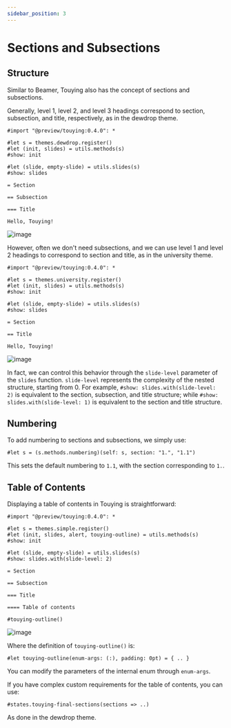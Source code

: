 ```yaml
---
sidebar_position: 3
---
```


# Sections and Subsections

## Structure

Similar to Beamer, Touying also has the concept of sections and subsections.

Generally, level 1, level 2, and level 3 headings correspond to section, subsection, and title, respectively, as in the dewdrop theme.

```typst
#import "@preview/touying:0.4.0": *

#let s = themes.dewdrop.register()
#let (init, slides) = utils.methods(s)
#show: init

#let (slide, empty-slide) = utils.slides(s)
#show: slides

= Section

== Subsection

=== Title

Hello, Touying!
```

![image](https://github.com/touying-typ/touying/assets/34951714/1574e74d-25c1-418f-a84f-b974f42edae5)

However, often we don't need subsections, and we can use level 1 and level 2 headings to correspond to section and title, as in the university theme.

```typst
#import "@preview/touying:0.4.0": *

#let s = themes.university.register()
#let (init, slides) = utils.methods(s)
#show: init

#let (slide, empty-slide) = utils.slides(s)
#show: slides

= Section

== Title

Hello, Touying!
```

![image](https://github.com/touying-typ/touying/assets/34951714/9dd77c98-9c08-4811-872e-092bbdebf394)

In fact, we can control this behavior through the `slide-level` parameter of the `slides` function. `slide-level` represents the complexity of the nested structure, starting from 0. For example, `#show: slides.with(slide-level: 2)` is equivalent to the section, subsection, and title structure; while `#show: slides.with(slide-level: 1)` is equivalent to the section and title structure.

## Numbering

To add numbering to sections and subsections, we simply use:

```typst
#let s = (s.methods.numbering)(self: s, section: "1.", "1.1")
```

This sets the default numbering to `1.1`, with the section corresponding to `1.`.

## Table of Contents

Displaying a table of contents in Touying is straightforward:

```typst
#import "@preview/touying:0.4.0": *

#let s = themes.simple.register()
#let (init, slides, alert, touying-outline) = utils.methods(s)
#show: init

#let (slide, empty-slide) = utils.slides(s)
#show: slides.with(slide-level: 2)

= Section

== Subsection

=== Title

==== Table of contents

#touying-outline()
```

![image](https://github.com/touying-typ/touying/assets/34951714/3cc09550-d3cc-40c2-a315-22ca8173798f)

Where the definition of `touying-outline()` is:

```typst
#let touying-outline(enum-args: (:), padding: 0pt) = { .. }
```

You can modify the parameters of the internal enum through `enum-args`.

If you have complex custom requirements for the table of contents, you can use:

```typst
#states.touying-final-sections(sections => ..)
```

As done in the dewdrop theme.